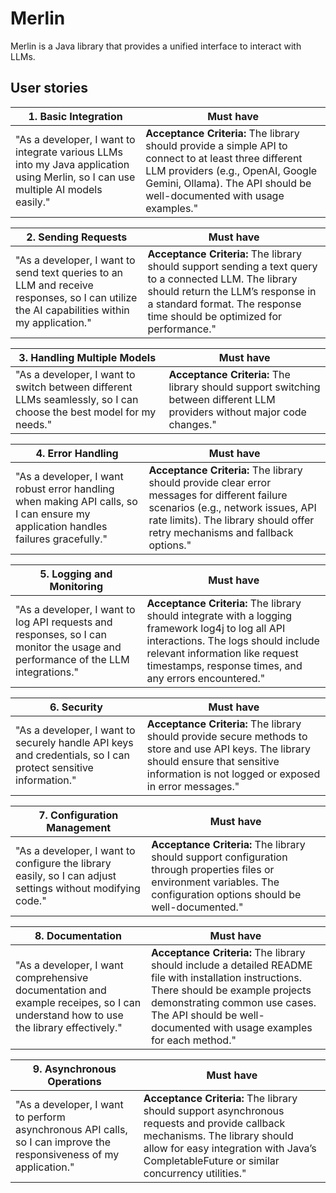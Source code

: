 # Merlin

Merlin is a Java library that provides a unified interface to interact with LLMs.

## User stories

| 1. Basic Integration                                                                                                              | Must have                                                                                                                                                                                                            |
| --------------------------------------------------------------------------------------------------------------------------------- | -------------------------------------------------------------------------------------------------------------------------------------------------------------------------------------------------------------------- |
| "As a developer, I want to integrate various LLMs into my Java application using Merlin, so I can use multiple AI models easily." | **Acceptance Criteria:** The library should provide a simple API to connect to at least three different LLM providers (e.g., OpenAI, Google Gemini, Ollama). The API should be well-documented with usage examples." |

| 2. Sending Requests                                                                                                                        | Must have                                                                                                                                                                                                               |
| ------------------------------------------------------------------------------------------------------------------------------------------ | ----------------------------------------------------------------------------------------------------------------------------------------------------------------------------------------------------------------------- |
| "As a developer, I want to send text queries to an LLM and receive responses, so I can utilize the AI capabilities within my application." | **Acceptance Criteria:** The library should support sending a text query to a connected LLM. The library should return the LLM’s response in a standard format. The response time should be optimized for performance." |

| 3. Handling Multiple Models                                                                                        | Must have                                                                                                                  |
| ------------------------------------------------------------------------------------------------------------------ | -------------------------------------------------------------------------------------------------------------------------- |
| "As a developer, I want to switch between different LLMs seamlessly, so I can choose the best model for my needs." | **Acceptance Criteria:** The library should support switching between different LLM providers without major code changes." |

| 4. Error Handling                                                                                                                 | Must have                                                                                                                                                                                                          |
| --------------------------------------------------------------------------------------------------------------------------------- | ------------------------------------------------------------------------------------------------------------------------------------------------------------------------------------------------------------------ |
| "As a developer, I want robust error handling when making API calls, so I can ensure my application handles failures gracefully." | **Acceptance Criteria:** The library should provide clear error messages for different failure scenarios (e.g., network issues, API rate limits). The library should offer retry mechanisms and fallback options." |

| 5. Logging and Monitoring                                                                                                       | Must have                                                                                                                                                                                                                            |
| ------------------------------------------------------------------------------------------------------------------------------- | ------------------------------------------------------------------------------------------------------------------------------------------------------------------------------------------------------------------------------------ |
| "As a developer, I want to log API requests and responses, so I can monitor the usage and performance of the LLM integrations." | **Acceptance Criteria:** The library should integrate with a logging framework log4j to log all API interactions. The logs should include relevant information like request timestamps, response times, and any errors encountered." |

| 6. Security                                                                                                   | Must have                                                                                                                                                                                       |
| ------------------------------------------------------------------------------------------------------------- | ----------------------------------------------------------------------------------------------------------------------------------------------------------------------------------------------- |
| "As a developer, I want to securely handle API keys and credentials, so I can protect sensitive information." | **Acceptance Criteria:** The library should provide secure methods to store and use API keys. The library should ensure that sensitive information is not logged or exposed in error messages." |

| 7. Configuration Management                                                                                | Must have                                                                                                                                                                  |
| ---------------------------------------------------------------------------------------------------------- | -------------------------------------------------------------------------------------------------------------------------------------------------------------------------- |
| "As a developer, I want to configure the library easily, so I can adjust settings without modifying code." | **Acceptance Criteria:** The library should support configuration through properties files or environment variables. The configuration options should be well-documented." |

| 8. Documentation                                                                                                                   | Must have                                                                                                                                                                                                                                           |
| ---------------------------------------------------------------------------------------------------------------------------------- | --------------------------------------------------------------------------------------------------------------------------------------------------------------------------------------------------------------------------------------------------- |
| "As a developer, I want comprehensive documentation and example receipes, so I can understand how to use the library effectively." | **Acceptance Criteria:** The library should include a detailed README file with installation instructions. There should be example projects demonstrating common use cases. The API should be well-documented with usage examples for each method." |

| 9. Asynchronous Operations                                                                                         | Must have                                                                                                                                                                                                                 |
| ------------------------------------------------------------------------------------------------------------------ | ------------------------------------------------------------------------------------------------------------------------------------------------------------------------------------------------------------------------- |
| "As a developer, I want to perform asynchronous API calls, so I can improve the responsiveness of my application." | **Acceptance Criteria:** The library should support asynchronous requests and provide callback mechanisms. The library should allow for easy integration with Java’s CompletableFuture or similar concurrency utilities." |
